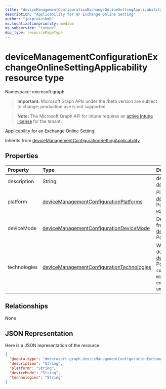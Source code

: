 ```yaml
---
title: "deviceManagementConfigurationExchangeOnlineSettingApplicability resource type"
description: "Applicability for an Exchange Online Setting"
author: "jaiprakashmb"
ms.localizationpriority: medium
ms.subservice: "intune"
doc_type: resourcePageType
---
```


# deviceManagementConfigurationExchangeOnlineSettingApplicability resource type

Namespace: microsoft.graph

> **Important:** Microsoft Graph APIs under the /beta version are subject to change; production use is not supported.

> **Note:** The Microsoft Graph API for Intune requires an [active Intune license](https://go.microsoft.com/fwlink/?linkid=839381) for the tenant.

Applicability for an Exchange Online Setting


Inherits from [deviceManagementConfigurationSettingApplicability](../resources/intune-shared-devicemanagementconfigurationsettingapplicability.md)

## Properties
|Property|Type|Description|
|:---|:---|:---|
|description|String|description of the setting Inherited from [deviceManagementConfigurationSettingApplicability](../resources/intune-shared-devicemanagementconfigurationsettingapplicability.md)|
|platform|[deviceManagementConfigurationPlatforms](../resources/intune-shared-devicemanagementconfigurationplatforms.md)|Platform setting can be applied on Inherited from [deviceManagementConfigurationSettingApplicability](../resources/intune-shared-devicemanagementconfigurationsettingapplicability.md). Possible values are: `none`, `android`, `iOS`, `macOS`, `windows10X`, `windows10`, `linux`, `unknownFutureValue`.|
|deviceMode|[deviceManagementConfigurationDeviceMode](../resources/intune-shared-devicemanagementconfigurationdevicemode.md)|Device Mode that setting can be applied on Inherited from [deviceManagementConfigurationSettingApplicability](../resources/intune-shared-devicemanagementconfigurationsettingapplicability.md). Possible values are: `none`, `kiosk`.|
|technologies|[deviceManagementConfigurationTechnologies](../resources/intune-shared-devicemanagementconfigurationtechnologies.md)|Which technology channels this setting can be deployed through Inherited from [deviceManagementConfigurationSettingApplicability](../resources/intune-shared-devicemanagementconfigurationsettingapplicability.md). Possible values are: `none`, `mdm`, `windows10XManagement`, `configManager`, `appleRemoteManagement`, `microsoftSense`, `exchangeOnline`, `linuxMdm`, `enrollment`, `endpointPrivilegeManagement`, `unknownFutureValue`.|

## Relationships
None

## JSON Representation
Here is a JSON representation of the resource.
<!-- {
  "blockType": "resource",
  "@odata.type": "microsoft.graph.deviceManagementConfigurationExchangeOnlineSettingApplicability"
}
-->
``` json
{
  "@odata.type": "#microsoft.graph.deviceManagementConfigurationExchangeOnlineSettingApplicability",
  "description": "String",
  "platform": "String",
  "deviceMode": "String",
  "technologies": "String"
}
```
